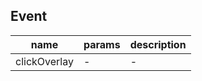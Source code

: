 ## Event

| name         | params | description |
| ------------ | ------ | ----------- |
| clickOverlay | -      | -           |
